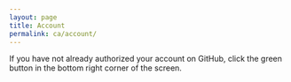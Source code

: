 ```yaml
---
layout: page
title: Account
permalink: ca/account/
---
```


If you have not already authorized your account on GitHub, click the green button in the bottom right corner of the screen. 

